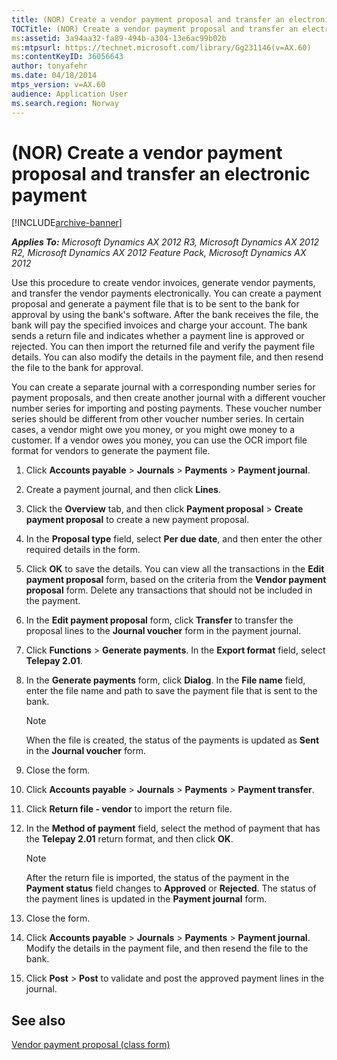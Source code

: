 ```yaml
---
title: (NOR) Create a vendor payment proposal and transfer an electronic payment
TOCTitle: (NOR) Create a vendor payment proposal and transfer an electronic payment
ms:assetid: 3a94aa32-fa89-494b-a304-13e6ac99b02b
ms:mtpsurl: https://technet.microsoft.com/library/Gg231146(v=AX.60)
ms:contentKeyID: 36056643
author: tonyafehr
ms.date: 04/18/2014
mtps_version: v=AX.60
audience: Application User
ms.search.region: Norway
---
```


# (NOR) Create a vendor payment proposal and transfer an electronic payment 


[!INCLUDE[archive-banner](includes/archive-banner.md)]


_**Applies To:** Microsoft Dynamics AX 2012 R3, Microsoft Dynamics AX 2012 R2, Microsoft Dynamics AX 2012 Feature Pack, Microsoft Dynamics AX 2012_

Use this procedure to create vendor invoices, generate vendor payments, and transfer the vendor payments electronically. You can create a payment proposal and generate a payment file that is to be sent to the bank for approval by using the bank's software. After the bank receives the file, the bank will pay the specified invoices and charge your account. The bank sends a return file and indicates whether a payment line is approved or rejected. You can then import the returned file and verify the payment file details. You can also modify the details in the payment file, and then resend the file to the bank for approval.

You can create a separate journal with a corresponding number series for payment proposals, and then create another journal with a different voucher number series for importing and posting payments. These voucher number series should be different from other voucher number series. In certain cases, a vendor might owe you money, or you might owe money to a customer. If a vendor owes you money, you can use the OCR import file format for vendors to generate the payment file.

1.  Click **Accounts payable** \> **Journals** \> **Payments** \> **Payment journal**.

2.  Create a payment journal, and then click **Lines**.

3.  Click the **Overview** tab, and then click **Payment proposal** \> **Create payment proposal** to create a new payment proposal.

4.  In the **Proposal type** field, select **Per due date**, and then enter the other required details in the form.

5.  Click **OK** to save the details. You can view all the transactions in the **Edit payment proposal** form, based on the criteria from the **Vendor payment proposal** form. Delete any transactions that should not be included in the payment.

6.  In the **Edit payment proposal** form, click **Transfer** to transfer the proposal lines to the **Journal voucher** form in the payment journal.

7.  Click **Functions** \> **Generate payments**. In the **Export format** field, select **Telepay 2.01**.

8.  In the **Generate payments** form, click **Dialog**. In the **File name** field, enter the file name and path to save the payment file that is sent to the bank.
    

    > [!NOTE]
    > <P>When the file is created, the status of the payments is updated as <STRONG>Sent</STRONG> in the <STRONG>Journal voucher</STRONG> form.</P>



9.  Close the form.

10. Click **Accounts payable** \> **Journals** \> **Payments** \> **Payment transfer**.

11. Click **Return file - vendor** to import the return file.

12. In the **Method of payment** field, select the method of payment that has the **Telepay 2.01** return format, and then click **OK**.
    

    > [!NOTE]
    > <P>After the return file is imported, the status of the payment in the <STRONG>Payment status</STRONG> field changes to <STRONG>Approved</STRONG> or <STRONG>Rejected</STRONG>. The status of the payment lines is updated in the <STRONG>Payment journal</STRONG> form.</P>



13. Close the form.

14. Click **Accounts payable** \> **Journals** \> **Payments** \> **Payment journal**. Modify the details in the payment file, and then resend the file to the bank.

15. Click **Post** \> **Post** to validate and post the approved payment lines in the journal.

## See also

[Vendor payment proposal (class form)](https://technet.microsoft.com/library/aa554537\(v=ax.60\))

  


